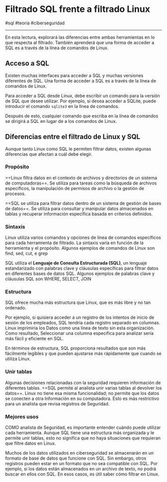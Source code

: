 # Filtrado SQL frente a filtrado Linux
#sql #teoria #ciberseguridad

---
En esta lectura, explorará las diferencias entre ambas herramientas en lo que respecta al filtrado. También aprenderá que una forma de acceder a SQL es a través de la línea de comandos de Linux.

## Acceso a SQL

Existen muchas interfaces para acceder a SQL y muchas versiones diferentes de SQL. Una forma de acceder a SQL es a través de la línea de comandos de Linux.

Para acceder a SQL desde Linux, debe escribir un comando para la versión de SQL que desee utilizar. Por ejemplo, si desea acceder a SQLite, puede introducir el comando `sqlite3` en la línea de comandos.

Después de esto, cualquier comando que escriba en la línea de comandos se dirigirá a SQL en lugar de a los comandos de Linux.
## Diferencias entre el filtrado de Linux y SQL

Aunque tanto Linux como SQL le permiten filtrar datos, existen algunas diferencias que afectan a cuál debe elegir.

### Propósito

==Linux filtra datos en el contexto de archivos y directorios de un sistema de computadoras==. Se utiliza para tareas como la búsqueda de archivos específicos, la manipulación de permisos de archivo o la gestión de procesos.

==SQL se utiliza para filtrar datos dentro de un sistema de gestión de bases de datos==. Se utiliza para consultar y manipular datos almacenados en tablas y recuperar información específica basada en criterios definidos.

### Sintaxis

Linux utiliza varios comandos y opciones de línea de comandos específicos para cada herramienta de filtrado. La sintaxis varía en función de la herramienta y el propósito. Algunos ejemplos de comandos de Linux son find, sed, cut, e grep

SQL utiliza el **Lenguaje de Consulta Estructurada (SQL)**, un lenguaje estandarizado con palabras clave y cláusulas específicas para filtrar datos en diferentes bases de datos SQL. Algunos ejemplos de palabras clave y cláusulas SQL son WHERE, SELECT, JOIN

### Estructura

SQL ofrece mucha más estructura que Linux, que es más libre y no tan ordenado.

Por ejemplo, si quisiera acceder a un registro de los intentos de inicio de sesión de los empleados, SQL tendría cada registro separado en columnas. Linux imprimiría los Datos como una línea de texto sin esta organización. Como resultado, Seleccionar una columna específica para analizar sería más fácil y eficiente en SQL.

En términos de estructura, SQL proporciona resultados que son más fácilmente legibles y que pueden ajustarse más rápidamente que cuando se utiliza Linux.

### Unir tablas

Algunas decisiones relacionadas con la seguridad requieren información de diferentes tablas. ==SQL permite al analista unir varias tablas al devolver los datos==. Linux no tiene esa misma funcionalidad; no permite que los datos se conecten a otra Información en su computadora. Esto es más restrictivo para un analista que revisa registros de Seguridad.

### Mejores usos

COMO analista de Seguridad, es importante entender cuándo puede utilizar cada herramienta. Aunque SQL tiene una estructura más organizada y le permite unir tablas, esto no significa que no haya situaciones que requieran que filtre datos en Linux.

Muchos de los datos utilizados en ciberseguridad se almacenarán en un formato de base de datos que funcione con SQL. Sin embargo, otros registros pueden estar en un formato que no sea compatible con SQL. Por ejemplo, si los datos están almacenados en un archivo de texto, no podrá buscar en ellos con SQL. En esos casos, es útil saber cómo filtrar en Linux.